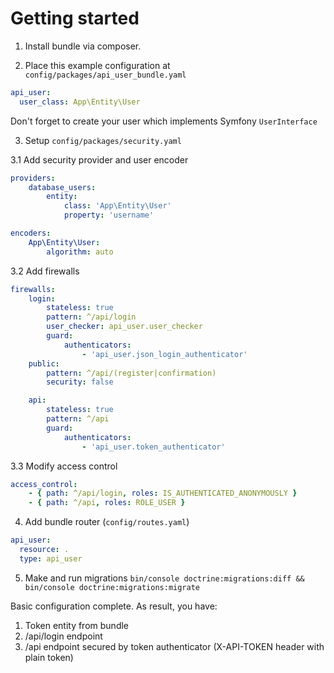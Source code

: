# Getting started

1. Install bundle via composer.

2. Place this example configuration at `config/packages/api_user_bundle.yaml`
```yaml
api_user:
  user_class: App\Entity\User
```

Don't forget to create your user which implements Symfony `UserInterface`

3. Setup `config/packages/security.yaml`

3.1 Add security provider and user encoder
```yaml
providers:
    database_users:
        entity:
            class: 'App\Entity\User'
            property: 'username'

encoders:
    App\Entity\User:
        algorithm: auto
```

3.2 Add firewalls
```yaml
firewalls:
    login:
        stateless: true
        pattern: ^/api/login
        user_checker: api_user.user_checker
        guard:
            authenticators:
                - 'api_user.json_login_authenticator'
    public:
        pattern: ^/api/(register|confirmation)
        security: false

    api:
        stateless: true
        pattern: ^/api
        guard:
            authenticators:
                - 'api_user.token_authenticator'
```

3.3 Modify access control
```yaml
access_control:
    - { path: ^/api/login, roles: IS_AUTHENTICATED_ANONYMOUSLY }
    - { path: ^/api, roles: ROLE_USER }
```

4. Add bundle router (`config/routes.yaml`)
```yaml
api_user:
  resource: .
  type: api_user
```

5. Make and run migrations
`bin/console doctrine:migrations:diff && bin/console doctrine:migrations:migrate`

Basic configuration complete. As result, you have:
1. Token entity from bundle
2. /api/login endpoint
3. /api endpoint secured by token authenticator (X-API-TOKEN header with plain token)